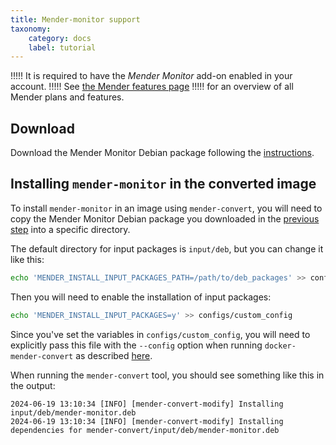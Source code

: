 ```yaml
---
title: Mender-monitor support
taxonomy:
    category: docs
    label: tutorial
---
```


!!!!! It is required to have the _Mender Monitor_ add-on enabled in your account.
!!!!! See [the Mender features page](https://mender.io/product/features?target=_blank)
!!!!! for an overview of all Mender plans and features.

## Download

Download the Mender Monitor Debian package following the [instructions](../../../10.Downloads/docs.md#monitor).

## Installing `mender-monitor` in the converted image

To install `mender-monitor` in an image using `mender-convert`, you will need to copy the Mender Monitor Debian package you downloaded in the [previous step](#download) into a specific directory.

The default directory for input packages is `input/deb`, but you can change it like this:

```bash
echo 'MENDER_INSTALL_INPUT_PACKAGES_PATH=/path/to/deb_packages' >> configs/custom_config
```

Then you will need to enable the installation of input packages:

```bash
echo 'MENDER_INSTALL_INPUT_PACKAGES=y' >> configs/custom_config
```

Since you've set the variables in `configs/custom_config`, you will need to
explicitly pass this file with the `--config` option when running `docker-mender-convert` as described [here](../../02.Convert-a-Mender-Debian-image/01.Customization/docs.md#configuration-files).

When running the `mender-convert` tool, you should see something like this in the output:

```
2024-06-19 13:10:34 [INFO] [mender-convert-modify] Installing input/deb/mender-monitor.deb
2024-06-19 13:10:34 [INFO] [mender-convert-modify] Installing dependencies for mender-convert/input/deb/mender-monitor.deb
```
